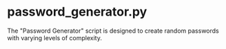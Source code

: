 # password_generator.py
The "Password Generator" script is designed to create random passwords with varying levels of complexity. 
